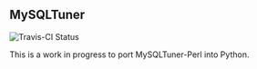 ## MySQLTuner

![Travis-CI Status](https://travis-ci.org/pyca/cryptography.svg?branch=master)

This is a work in progress to port MySQLTuner-Perl into Python.
